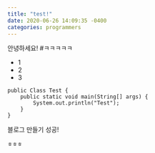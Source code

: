 ```yaml
---
title: "test!"
date: 2020-06-26 14:09:35 -0400
categories: programmers
---
```

안녕하세요!
#ㅋㅋㅋㅋㅋ
- 1
- 2
- 3
```
public Class Test {
    public static void main(String[] args) {
        System.out.println("Test");
    }
}
```

블로그 만들기 성공!
```
ㅎㅎㅎ
```



